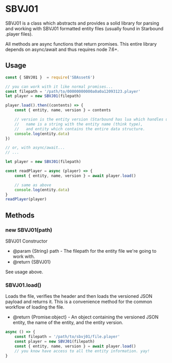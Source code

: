 # SBVJ01

SBVJ01 is a class which abstracts and provides a solid library for parsing and working with SBVJ01 formatted entity files
 (usually found in Starbound .player files).

All methods are async functions that return promises. This entire library depends on async/await and thus requires node 7.6+.

## Usage

``` js
const { SBVJ01 }  = require('SBAsset6')

// you can work with it like normal promises...
const filepath = '/path/to/00000000000a0a0a12093123.player'
let player = new SBVJ01(filepath)

player.load().then((contents) => {
	const { entity, name, version } = contents

	// version is the entity version (Starbound has lua which handles upconverting between entity versions),
	//   name is a string with the entity name (think type),
	//   and entity which contains the entire data structure.
	console.log(entity.data)
})

// or, with async/await...
// ...

let player = new SBVJ01(filepath)

const readPlayer = async (player) => {
	const { entity, name, version } = await player.load()

	// same as above
	console.log(entity.data)
}
readPlayer(player)
```

## Methods

### new SBVJ01(path)

SBVJ01 Constructor

* @param  {String} path - The filepath for the entity file we're going to work with.
* @return {SBVJ01}

See usage above.

### SBVJ01.load()

Loads the file, verifies the header and then loads the versioned JSON payload and returns it.
This is a convenience method for the common workflow of loading the file.

* @return {Promise:object} - An object containing the versioned JSON entity, the name of the entity, and the entity version.

``` js
async () => {
	const filepath = '/path/to/sbvj01/file.player'
	const player = new SBVJ01(filepath)
	const { entity, name, version } = await player.load()
	// you know have access to all the entity information. yay!
}
```
